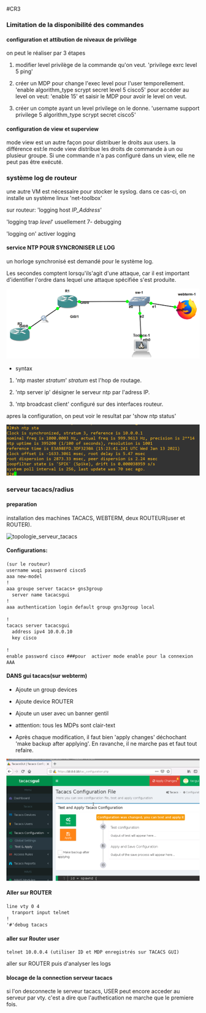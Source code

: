 #CR3


### Limitation de la disponibilité des commandes

#### configuration et attibution de niveaux de privilège

on peut le réaliser par 3 étapes

1. modifier level privilège de la commande qu'on veut.
'privilege exrc level 5 ping'

2. créer un MDP pour change l'exec level pour l'user temporellement.
'enable algorithm_type scrypt secret level 5 cisco5'
pour accéder au level on veut: 'enable 15' et saisir le MDP pour avoir le level on veut.

3. créer un compte ayant un level privilege on le donne.
'username support privilege 5 algorithm_type scrypt secret cisco5'

#### configuration de view et superview

mode view est un autre façon pour distribuer le droits aux users.
la différence est:le mode view distribue les droits de commande à un ou plusieur groupe.
Si une commande n'a pas configuré dans un view, elle ne peut pas être exécuté.



### système log de routeur

une autre VM est nécessaire pour stocker le syslog. dans ce cas-ci, on installe un système linux 'net-toolbox'

sur routeur:
'logging host *IP_Address*'

'logging trap *level*' usuellement 7- debugging

'logging on' activer logging



#### service NTP POUR SYNCRONISER LE LOG
un horloge synchronisé est demandé pour le système log.

Les secondes comptent lorsqu'ils'agit d'une attaque, car il est important d'identifier l'ordre dans lequel une attaque spécifiée s'est produite.

![topologie_ntp](/3_Mercredi/pic/topologientp.PNG)


* syntax

1. 'ntp master *stratum*'
*stratum* est l'hop de routage.

2. 'ntp server ip' désigner le serveur ntp par l'adress IP.

3. 'ntp broadcast client' configuré sur des interfaces routeur.

apres la configuration, on peut voir le resultat par 'show ntp status'

![ntpr2](/3_Mercredi/pic/ntpr2.PNG)

### serveur tacacs/radius

#### preparation

installation des machines TACACS, WEBTERM, deux ROUTEUR(user et ROUTER).

![topologie_serveur_tacacs](/2_Mercredi/pic/topologietacacs.PNG)

#### Configurations:

```
(sur le routeur)
username wuqi password cisco5
aaa new-model
!
aaa groupe server tacacs+ gns3group
  server name tacacsgui
!
aaa authentication login default group gns3group local

!
tacacs server tacacsgui
  address ipv4 10.0.0.10
  key cisco

!
enable password cisco ###pour  activer mode enable pour la connexion AAA
```


#### DANS gui tacacs(sur webterm)


* Ajoute un group devices

* Ajoute device ROUTER

* Ajoute un user avec un banner gentil

* atttention: tous les MDPs sont clair-text

* Après chaque modification, il faut bien 'apply changes' déchochant 'make backup after applying'. En ravanche, il ne marche pas et faut tout refaire.


![nobackup](/3_Mercredi/pic/nobackuptacacs.PNG)

#### Aller sur ROUTER
```
line vty 0 4
  tranport input telnet
!
'#'debug tacacs
```
#### aller sur Router user
```
telnet 10.0.0.4 (utiliser ID et MDP enregistrés sur TACACS GUI)
```
aller sur ROUTER puis d'analyser les logs

#### blocage de la connection serveur tacacs

si l'on desconnecte le serveur tacacs, USER peut encore acceder au serveur par vty.
c'est a dire que l'authetication ne marche que le premiere fois.
